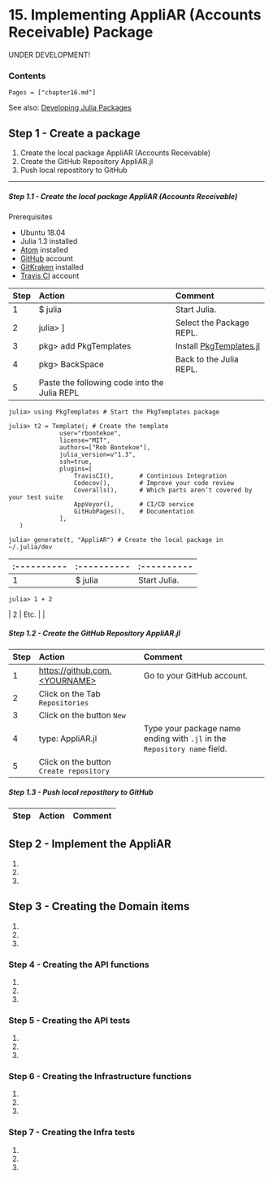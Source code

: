 # 15. Implementing AppliAR (Accounts Receivable) Package

UNDER DEVELOPMENT!

### Contents

```@contents
Pages = ["chapter16.md"]
```

See also: [Developing Julia Packages](https://www.youtube.com/watch?v=QVmU29rCjaA)

## Step 1 - Create a package
1.  Create the local package AppliAR (Accounts Receivable)
2.  Create the GitHub Repository AppliAR.jl
3.  Push local repostitory to GitHub

---

##### Step 1.1 - Create the local package AppliAR (Accounts Receivable)

Prerequisites
- Ubuntu 18.04
- Julia 1.3 installed
- [Atom](https://atom.io/) installed
- [GitHub](https://github.com/) account
- [GitKraken](https://www.gitkraken.com/pricing) installed
- [Travis CI](https://travis-ci.com/) account

|Step     | Action      | Comment |
|:---------- | :---------- |:---------- |
| 1 | $ julia | Start Julia. |
| 2 | julia> ] | Select the Package REPL. |
| 3 | pkg> add PkgTemplates | Install [PkgTemplates.jl](https://github.com/invenia/PkgTemplates.jl) |
| 4 | pkg> BackSpace | Back to the Julia REPL. |
| 5 | Paste the following code into the Julia REPL | |

    julia> using PkgTemplates # Start the PkgTemplates package

    julia> t2 = Template(; # Create the template
                  user="rbontekoe",
                  license="MIT",
                  authors=["Rob Bontekoe"],
                  julia_version=v"1.3",
                  ssh=true,
                  plugins=[
                      TravisCI(),       # Continious Integration
                      Codecov(),        # Improve your code review
                      Coveralls(),      # Which parts aren’t covered by your test suite
                      AppVeyor(),       # CI/CD service
                      GitHubPages(),    # Documentation
                  ],
       )

    julia> generate(t, "AppliAR") # Create the local package in ~/.julia/dev


|:---------- | :---------- |:---------- |
|:---------- | :---------- |:---------- |
| 1 | $ julia | Start Julia. |
    julia> 1 + 2
| 2 | Etc. | |

##### Step 1.2 - Create the GitHub Repository AppliAR.jl

|Step     | Action      | Comment |
|:---------- | :---------- |:---------- |
| 1 | https://github.com.<YOURNAME> | Go to your GitHub account. |
| 2 | Click on the Tab `Repositories` | |
| 3 | Click on the button `New` | |
| 4 | type: AppliAR.jl | Type your package name ending with `.jl` in the `Repository name` field. |
| 5 | Click on the button `Create repository` | |

##### Step 1.3 - Push local repostitory to GitHub

|Step     | Action      | Comment |
|:---------- | :---------- |:---------- |



## Step 2 - Implement the AppliAR
1.  
2.  
3.  

## Step 3 - Creating the Domain items
1.  
2.  
3.

### Step 4 - Creating the API functions
1.  
2.  
3.  

### Step 5 - Creating the API tests
1.  
2.  
3.  

### Step 6 - Creating the Infrastructure functions
1.  
2.  
3.  

### Step 7 - Creating the Infra tests
1.  
2.  
3.
